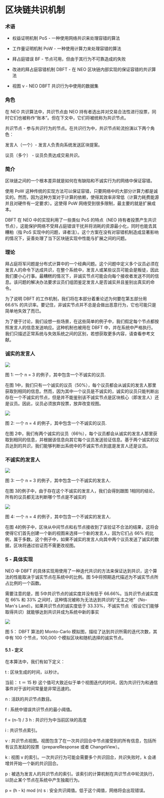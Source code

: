 # 区块链共识机制

### 术语

- 权益证明机制 PoS - 一种使用网络共识来处理容错的算法

- 工作量证明机制 PoW - 一种使用计算力来处理容错的算法

- 拜占庭错误 BF - 节点可用，但由于其行为不可靠造成的失败

- 改进的拜占庭容错机制 DBFT - 在 NEO 区块链内部实现的保证容错的共识算法

- 视图 v - NEO DBFT 共识行为中使用的数据集


### 角色

在 NEO 共识算法中，共识节点由 NEO 持有者选出并对交易合法性进行投票，同时它们也被称作“账本”。但在下文中，它们将被统称为共识节点。

共识节点 - 参与共识行为的节点。在共识行为中，共识节点轮流扮演以下两个角色：

发言人（一个）- 发言人负责向系统发送区块提案。

议员（多个） - 议员负责达成交易共识。

### 简介

区块链之间的一个根本差异就是如何在有缺陷和不诚实行为的网络中保证容错。

使用 PoW 这种传统的实现方法可以保证容错，只要网络中的大部分计算力都是诚实的。然而，因为这种方案对于计算的依赖，使得其效率非常低（计算力耗费能源并且对硬件有一定要求）。这使得 PoW 网络受到很多限制，最主要的就是扩展成本。

DBFT 在 NEO 中的实现利用了一些类似 PoS 的特点（NEO 持有者投票产生共识节点），这能保护网络不受拜占庭错误干扰并将消耗的资源最小化，同时也能去其糟粕（指 PoS 实现中的问题，译者注）。这个方案在没有对容错机制造成显著影响的情况下，妥善处理了当下区块链实现中性能与扩展之间的问题。

### 理论

拜占庭将军问题是分布式计算中的一个经典问题。这个问题中定义多个议员必须在发言人的命令下达成共识，在整个系统中，发言人或某些议员可能会是叛徒，因此我们要小心行事。最糟糕的情况下，非诚实节点可能会向每个接收者发送不同的信息。该问题的解决办法要求议员们组团鉴定发言人是否诚实并且鉴别出真实的命令。

为了说明 DBFT 的工作机制，我们将在本部分着重论述为何要在第五部分用 66.6% 的共识率。要记住，非诚实节点并不总是会做出恶意行为，它也可能只是简单地失效了而已。

为了便于讨论，我们设想一些场景，在这些简单的例子中，我们假定每个节点都按照发言人的信息发送响应。这种机制也被用在 DBFT 中，并在系统中严格执行。我们只描述正常系统与失效系统之间的区别，若想获取更多内容，请查看参考文献。


### 诚实的发言人

![](https://i.imgur.com/6r55h25.png)

图 1: 一个 n = 3 的例子，其中包含一个不诚实的议员.

在图 1中，我们只有一个诚实的议员（50%），每个议员都会从诚实的发言人那里获取到相同的信息。然而，因为其中一个议员是不诚实的，诚实的议员只能判断出存在一个不诚实的节点，但是并不能鉴别该不诚实节点是区块核心（即发言人）还是议员。因此，议员必须放弃投票，放弃改变视图。

![](https://i.imgur.com/uCt6ehv.png)

图 2: 一个 n = 4 的例子，其中包含一个不诚实的议员.

在图 2中，我们有两个诚实的议员（66％），每个议员都会从诚实的发言人那里获取到相同的信息，并根据该信息向其它每个议员发送验证信息。基于两个诚实的议员达到的共识，我们能够判断出系统中的不诚实节点到底是发言人还是议员。


### 不诚实的发言人

![](https://i.imgur.com/4DT1mp6.png)

图 3: 一个 n = 3 的例子，其中包含一个不诚实的发言人.

在图 3的例子中，由于存在这个不诚实的发言人，我们会得到跟图 1相同的结论，所有的议员都无法判断哪个节点是不诚实的

![](https://i.imgur.com/uSbpaAl.png)

图 4: 一个 n = 4 的例子，其中包含一个不诚实的发言人.

在图 4的例子中，区块从中间节点和右节点接收到了该验证不合法的结果，这将会使得它们首先创建一个新的视图来选择一个新的发言人，因为它们占 66% 的比例，属于多数。这个例子中，如果不诚实的发言人向其中两个议员发送了诚实的数据，区块将通过验证而不需更改视图。

### 5 - 具体实现

NEO 中 DBFT 的具体实现用使用了一种迭代共识的方法来保证达到共识，这个算法的性能取决于诚实节点在系统中的比例。图 5中将预期迭代描述为不诚实节点所占比例的一个函数。

需要注意的是，图 5中共识节点的诚实度并没有低于 66.66%。当共识节点诚实度在 66% 和 33% 之间时，这种情况被称为无法达到共识的“无主之地”（No-Man's Land）。如果共识节点的诚实度低于 33.33%，不诚实节点（假设它们能够取得共识）就能够达到共识并成为系统中新的事实


![](https://i.imgur.com/4wfZNvC.png)

图 5： DBFT 算法的 Monto-Carlo 模拟图，描绘了达到共识所需的迭代次数，其中有 100 个节点，100,000 个模拟区块和随机选择的诚实节点。


#### 5.1 - 定义

在本算法中，我们有如下定义：

t : 区块生成的时间，以秒计。

当前： t ＝ 15 秒
这个值可大致近似于单个视图迭代的时间，因为共识行为和通信事件对于该时间常量是非常迅速的。

n : 活跃的共识节点数目。

f : 系统中错误共识节点的最小阈值。

f = (n-1) / 3
h : 共识行为中当前区块的高度

i : 共识节点索引。

v : 共识节点视图。视图包含了在一次共识回合中节点接受到的所有信息，包括所有议员发起的投票（prepareResponse 或者 ChangeView）。

k : 视图 v 的索引。一次共识行为可能会需要多个共识回合，共识失败时，k 会递增并开始一个新的共识回合。

p : 被选为发言人的共识节点的索引。该索引的计算机制在共识节点中轮流执行，以防止某个节点在系统中产生独裁行为。

p = (h - k) mod (n)
s : 安全共识阈值。低于这个阈值，网络将会出现错误。